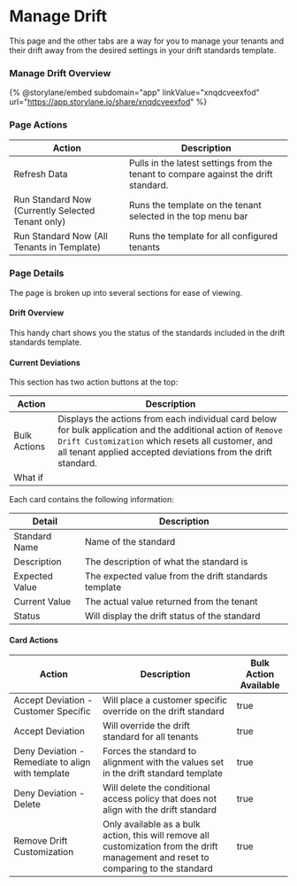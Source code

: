 # Manage Drift

This page and the other tabs are a way for you to manage your tenants and their drift away from the desired settings in your drift standards template.

### Manage Drift Overview

{% @storylane/embed subdomain="app" linkValue="xnqdcveexfod" url="https://app.storylane.io/share/xnqdcveexfod" %}

### Page Actions

| Action                                            | Description                                                                         |
| ------------------------------------------------- | ----------------------------------------------------------------------------------- |
| Refresh Data                                      | Pulls in the latest settings from the tenant to compare against the drift standard. |
| Run Standard Now (Currently Selected Tenant only) | Runs the template on the tenant selected in the top menu bar                        |
| Run Standard Now (All Tenants in Template)        | Runs the template for all configured tenants                                        |

### Page Details

The page is broken up into several sections for ease of viewing.

#### Drift Overview

This handy chart shows you the status of the standards included in the drift standards template.

#### Current Deviations

This section has two action buttons at the top:

| Action       | Description                                                                                                                                                                                                                        |
| ------------ | ---------------------------------------------------------------------------------------------------------------------------------------------------------------------------------------------------------------------------------- |
| Bulk Actions | Displays the actions from each individual card below for bulk application and the additional action of `Remove Drift Customization` which resets all customer, and all tenant applied accepted deviations from the drift standard. |
| What if      |                                                                                                                                                                                                                                    |

Each card contains the following information:

| Detail         | Description                                          |
| -------------- | ---------------------------------------------------- |
| Standard Name  | Name of the standard                                 |
| Description    | The description of what the standard is              |
| Expected Value | The expected value from the drift standards template |
| Current Value  | The actual value returned from the tenant            |
| Status         | Will display the drift status of the standard        |

#### Card Actions

<table><thead><tr><th>Action</th><th>Description</th><th data-type="checkbox">Bulk Action Available</th></tr></thead><tbody><tr><td>Accept Deviation - Customer Specific</td><td>Will place a customer specific override on the drift standard</td><td>true</td></tr><tr><td>Accept Deviation</td><td>Will override the drift standard for all tenants</td><td>true</td></tr><tr><td>Deny Deviation - Remediate to align with template</td><td>Forces the standard to alignment with the values set in the drift standard template</td><td>true</td></tr><tr><td>Deny Deviation - Delete</td><td>Will delete the conditional access policy that does not align with the drift standard</td><td>true</td></tr><tr><td>Remove Drift Customization</td><td>Only available as a bulk action, this will remove all customization from the drift management and reset to comparing to the standard</td><td>true</td></tr></tbody></table>
